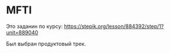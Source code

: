 # MFTI

Это заданин по курсу: https://stepik.org/lesson/884392/step/1?unit=889040

Был выбран продуктовый трек.
